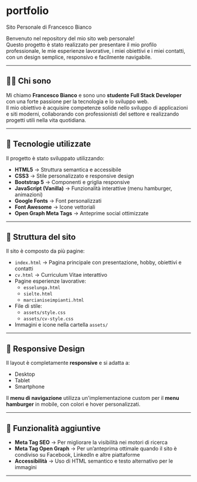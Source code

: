 # portfolio
 Sito Personale di Francesco Bianco

Benvenuto nel repository del mio sito web personale!  
Questo progetto è stato realizzato per presentare il mio profilo professionale, le mie esperienze lavorative, i miei obiettivi e i miei contatti, con un design semplice, responsivo e facilmente navigabile.

---

## 👨‍💻 Chi sono
Mi chiamo **Francesco Bianco** e sono uno **studente Full Stack Developer** con una forte passione per la tecnologia e lo sviluppo web.  
Il mio obiettivo è acquisire competenze solide nello sviluppo di applicazioni e siti moderni, collaborando con professionisti del settore e realizzando progetti utili nella vita quotidiana.

---

## 🚀 Tecnologie utilizzate
Il progetto è stato sviluppato utilizzando:

- **HTML5** → Struttura semantica e accessibile
- **CSS3** → Stile personalizzato e responsive design
- **Bootstrap 5** → Componenti e griglia responsive
- **JavaScript (Vanilla)** → Funzionalità interattive (menu hamburger, animazioni)
- **Google Fonts** → Font personalizzati
- **Font Awesome** → Icone vettoriali
- **Open Graph Meta Tags** → Anteprime social ottimizzate

---

## 📄 Struttura del sito
Il sito è composto da più pagine:
- `index.html` → Pagina principale con presentazione, hobby, obiettivi e contatti
- `cv.html` → Curriculum Vitae interattivo
- Pagine esperienze lavorative:
  - `esselunga.html`
  - `sielte.html`
  - `marcianiseimpianti.html`
- File di stile:
  - `assets/style.css`
  - `assets/cv-style.css`
- Immagini e icone nella cartella `assets/`

---

## 📱 Responsive Design
Il layout è completamente **responsive** e si adatta a:
- Desktop
- Tablet
- Smartphone

Il **menu di navigazione** utilizza un'implementazione custom per il **menu hamburger** in mobile, con colori e hover personalizzati.

---

## 🔗 Funzionalità aggiuntive
- **Meta Tag SEO** → Per migliorare la visibilità nei motori di ricerca
- **Meta Tag Open Graph** → Per un’anteprima ottimale quando il sito è condiviso su Facebook, LinkedIn e altre piattaforme
- **Accessibilità** → Uso di HTML semantico e testo alternativo per le immagini

---